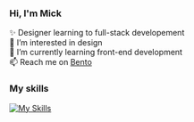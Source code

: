 ### Hi, I'm Mick 
✨ Designer learning to full-stack developement <br>
👀 I’m interested in design <br>
🌱 I’m currently learning front-end development <br>
📫 Reach me on [Bento](https://bento.me/-mick)<br>

### My skills
[![My Skills](https://skillicons.dev/icons?i=js,html,css,bootstrap,nodejs,flutter&perline=4)](https://skillicons.dev)

<!---
F9F6EE/F9F6EE is a ✨ special ✨ repository because its `README.md` (this file) appears on your GitHub profile.
You can click the Preview link to take a look at your changes.
--->
      
